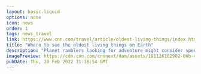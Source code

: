 ```yaml
---
layout: basic.liquid
options: none
icon: news
order: 1
tags: news_travel
link: https://www.cnn.com/travel/article/oldest-living-things/index.html
title: "Where to see the oldest living things on Earth"
description: "Planet ramblers looking for adventure might consider spending time with these 10 living ambassadors from the past, including a bird with millions of flight miles, a rose that survived an aerial bombing and a tree linked to Buddha."
imagePreview: https://cdn.cnn.com/cnnnext/dam/assets/191126102902-06b-oldest-living-things-yareta-video-synd-2.jpg
pubDate: Thu, 10 Feb 2022 11:18:54 GMT
---
```

